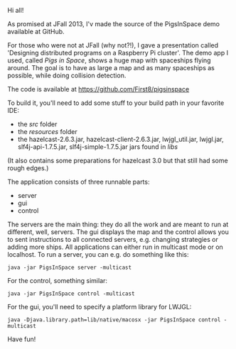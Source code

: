 Hi all!

As promised at JFall 2013, I'v made the source of the PigsInSpace demo available at GitHub.

For those who were not at JFall (why not?!), I gave a presentation called 'Designing distributed programs on a Raspberry Pi cluster'. The demo app I used, called <em>Pigs in Space</em>, shows a huge map with spaceships flying around. The goal is to have as large a map and as many spaceships as possible, while doing collision detection. 

The code is available at https://github.com/First8/pigsinspace

To build it, you'll need to add some stuff to your build path in your favorite IDE:
* the _src_ folder
* the _resources_ folder 
* the hazelcast-2.6.3.jar, hazelcast-client-2.6.3.jar, lwjgl_util.jar, lwjgl.jar, slf4j-api-1.7.5.jar, slf4j-simple-1.7.5.jar jars found in _libs_

(It also contains some preparations for hazelcast 3.0 but that still had some rough edges.)

The application consists of three runnable parts:
* server
* gui
* control

The servers are the main thing: they do all the work and are meant to run at different, well, servers. 
The gui displays the map and the control allows you to sent instructions to all connected servers, e.g. changing strategies or adding more ships.
All applications can either run in multicast mode or on localhost. To run a server, you can e.g. do something like this:
```
java -jar PigsInSpace server -multicast
```

For the control, something similar:
```
java -jar PigsInSpace control -multicast
```

For the gui, you'll need to specify a platform library for LWJGL:
```
java -Djava.library.path=lib/native/macosx -jar PigsInSpace control -multicast
```

Have fun!
